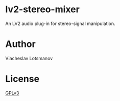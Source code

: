 lv2-stereo-mixer
================

An LV2 audio plug-in for stereo-signal manipulation.

Author
======

Viacheslav Lotsmanov

License
=======

[GPLv3](./LICENSE)
